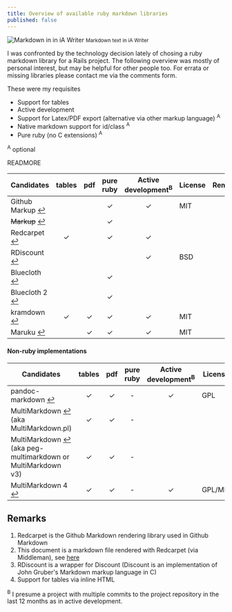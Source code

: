 ```yaml
---
title: Overview of available ruby markdown libraries
published: false
---
```


![Markdown in in iA Writer](/blog/2013-09-19-ruby-markdown-libraries/teaser.gif)
<small>Markdown text in iA Writer</small>

I was confronted by the technology decision lately of chosing a ruby
markdown library for a Rails project. The following overview was mostly
of personal interest, but may be helpful for other people too.  For
errata or missing libraries please contact me via the comments form.

These were my requisites

* Support for tables
* Active development
* Support for Latex/PDF export (alternative via other markup language) <sup>A</sup>
* Native markdown support for id/class <sup>A</sup>
* Pure ruby (no C extensions) <sup>A</sup>

<sup>A</sup> optional

READMORE

| Candidates                  | tables   | pdf   | pure ruby      | Active development<sup>B</sup>   | License | Remarks  |
| ----------                  | :------: | :---: | :------------: | :------------------: | ------- | -------: |
| Github Markup [↩][ghmd]     |          |       | ✓              | ✓                    | MIT     | 1        |
| ~~Markup~~ [↩][markup]      |          |       | ✓              |                      |         |          |
| Redcarpet [↩][redcarpet]    | ✓        |       | ✓              | ✓                    |         | 1, 2     |
| RDiscount [↩][rdiscount]    |          |       |                | ✓                    | BSD     | 3        |
| Bluecloth [↩][bluecloth]    |          |       | ✓              |                      |         |          |
| Bluecloth 2 [↩][bluecloth2] |          |       | ✓              |                      |         |          |
| kramdown [↩][kramdown]      | ✓        | ✓     | ✓              | ✓                    | MIT     |          |
| Maruku [↩][maruku]          |          | ✓     | ✓              | ✓                    | MIT     | 4        |

#### Non-ruby implementations

| Candidates                                                                         | tables   | pdf   | pure ruby      | Active development<sup>B</sup> | License | Remarks  |
| ----------                                                                         | :------: | :---: | :------------: | :----------------------------: | ------- | -------: |
| pandoc-markdown [↩][pandoc]                                                        | ✓        | ✓     | -              | ✓                              | GPL     |          |
| MultiMarkdown [↩][multimarkdownpl] <br>(aka MultiMarkdown.pl)                      | ✓        | ✓     | -              |                                |         |          |
| MultiMarkdown [↩][multimarkdownv3] <br>(aka peg-multimarkdown or MultiMarkdown v3) | ✓        | ✓     | -              |                                |         |          |
| MultiMarkdown 4 [↩][multimarkdownv4]                                               | ✓        | ✓     | -              | ✓                              | GPL/MIT |          |

## Remarks

1. Redcarpet is the Github Markdown rendering library used in Github Markdown
2. This document is a markdown file rendered with Redcarpet (via Middleman), see [here][1]
3. RDiscount is a wrapper for Discount (Discount is an implementation of John Gruber's Markdown markup language in C)
4. Support for tables via inline HTML

<sup>B</sup> I presume a project with multiple commits to the project repository in the last 12
months as in active development.

[1]: https://github.com/gorillasoftware/gorillasoftware/blob/master/source/blog/2013-09-19-ruby-markdown-libraries.markdown

[ghmd]: https://github.com/github/markup
[markup]: https://github.com/jameswilding/markup
[redcarpet]: https://github.com/vmg/redcarpet
[rdiscount]: https://github.com/davidfstr/rdiscount
[bluecloth]: https://github.com/mislav/bluecloth/
[bluecloth2]: https://github.com/ged/bluecloth
[kramdown]: https://github.com/gettalong/kramdown
[maruku]: https://github.com/bhollis/maruku

[pandoc]: http://johnmacfarlane.net/pandoc/
[multimarkdownpl]: https://github.com/fletcher/MultiMarkdown
[multimarkdownv3]: https://github.com/fletcher/peg-multimarkdown
[multimarkdownv4]: https://github.com/fletcher/MultiMarkdown-4
